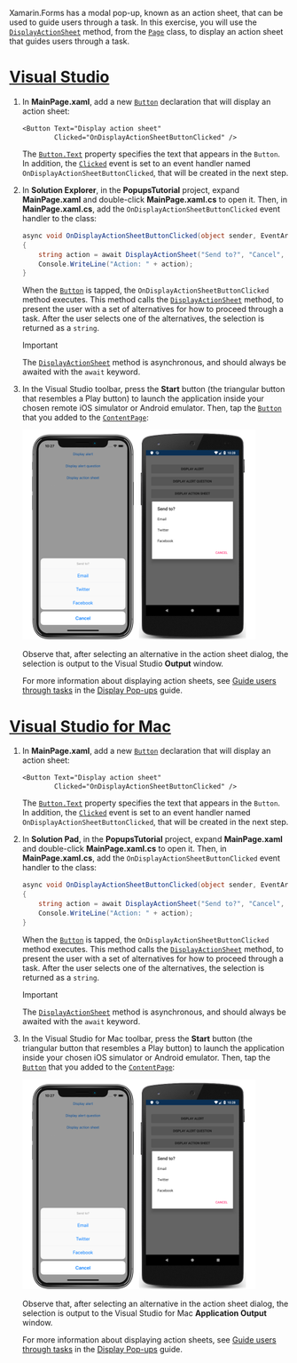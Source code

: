 
Xamarin.Forms has a modal pop-up, known as an action sheet, that can be used to guide users through a task. In this exercise, you will use the [`DisplayActionSheet`](xref:Xamarin.Forms.Page.DisplayActionSheet*) method, from the [`Page`](xref:Xamarin.Forms.Page) class, to display an action sheet that guides users through a task.

# [Visual Studio](#tab/vswin)

1. In **MainPage.xaml**, add a new [`Button`](xref:Xamarin.Forms.Button) declaration that will display an action sheet:

    ```xaml
    <Button Text="Display action sheet"
            Clicked="OnDisplayActionSheetButtonClicked" />
    ```

     The [`Button.Text`](xref:Xamarin.Forms.Button.Text) property specifies the text that appears in the `Button`. In addition, the [`Clicked`](xref:Xamarin.Forms.Button.Clicked) event is set to an event handler named `OnDisplayActionSheetButtonClicked`, that will be created in the next step.

1. In **Solution Explorer**, in the **PopupsTutorial** project, expand **MainPage.xaml** and double-click **MainPage.xaml.cs** to open it. Then, in **MainPage.xaml.cs**, add the `OnDisplayActionSheetButtonClicked` event handler to the class:

    ```csharp
    async void OnDisplayActionSheetButtonClicked(object sender, EventArgs e)
    {
        string action = await DisplayActionSheet("Send to?", "Cancel", null, "Email", "Twitter", "Facebook");
        Console.WriteLine("Action: " + action);
    }
    ```

    When the [`Button`](xref:Xamarin.Forms.Button) is tapped, the `OnDisplayActionSheetButtonClicked` method executes. This method calls the [`DisplayActionSheet`](xref:Xamarin.Forms.Page.DisplayActionSheet*) method, to present the user with a set of alternatives for how to proceed through a task. After the user selects one of the alternatives, the selection is returned as a `string`.

    > [!IMPORTANT]
    > The [`DisplayActionSheet`](xref:Xamarin.Forms.Page.DisplayActionSheet*) method is asynchronous, and should always be awaited with the `await` keyword.

1. In the Visual Studio toolbar, press the **Start** button (the triangular button that resembles a Play button) to launch the application inside your chosen remote iOS simulator or Android emulator. Then, tap the [`Button`](xref:Xamarin.Forms.Button) that you added to the [`ContentPage`](xref:Xamarin.Forms.ContentPage):

    [![Screenshot of an action sheet, on iOS and Android](../images/actionsheet.png "Actionsheet that guides users through a task")](../images/actionsheet-large.png#lightbox "Actionsheet that guides users through a task")

    Observe that, after selecting an alternative in the action sheet dialog, the selection is output to the Visual Studio **Output** window.

    For more information about displaying action sheets, see [Guide users through tasks](~/xamarin-forms/user-interface/pop-ups.md#guiding-users-through-tasks) in the [Display Pop-ups](~/xamarin-forms/user-interface/pop-ups.md) guide.

# [Visual Studio for Mac](#tab/vsmac)

1. In **MainPage.xaml**, add a new [`Button`](xref:Xamarin.Forms.Button) declaration that will display an action sheet:

    ```xaml
    <Button Text="Display action sheet"
            Clicked="OnDisplayActionSheetButtonClicked" />
    ```

    The [`Button.Text`](xref:Xamarin.Forms.Button.Text) property specifies the text that appears in the `Button`. In addition, the [`Clicked`](xref:Xamarin.Forms.Button.Clicked) event is set to an event handler named `OnDisplayActionSheetButtonClicked`, that will be created in the next step.

1. In **Solution Pad**, in the **PopupsTutorial** project, expand **MainPage.xaml** and double-click **MainPage.xaml.cs** to open it. Then, in **MainPage.xaml.cs**, add the `OnDisplayActionSheetButtonClicked` event handler to the class:

    ```csharp
    async void OnDisplayActionSheetButtonClicked(object sender, EventArgs e)
    {
        string action = await DisplayActionSheet("Send to?", "Cancel", null, "Email", "Twitter", "Facebook");
        Console.WriteLine("Action: " + action);
    }
    ```

    When the [`Button`](xref:Xamarin.Forms.Button) is tapped, the `OnDisplayActionSheetButtonClicked` method executes. This method calls the [`DisplayActionSheet`](xref:Xamarin.Forms.Page.DisplayActionSheet*) method, to present the user with a set of alternatives for how to proceed through a task. After the user selects one of the alternatives, the selection is returned as a `string`.

    > [!IMPORTANT]
    > The [`DisplayActionSheet`](xref:Xamarin.Forms.Page.DisplayActionSheet*) method is asynchronous, and should always be awaited with the `await` keyword.

1. In the Visual Studio for Mac toolbar, press the **Start** button (the triangular button that resembles a Play button) to launch the application inside your chosen iOS simulator or Android emulator. Then, tap the [`Button`](xref:Xamarin.Forms.Button) that you added to the [`ContentPage`](xref:Xamarin.Forms.ContentPage):

    [![Screenshot of an action sheet, on iOS and Android](../images/actionsheet.png "Actionsheet that guides users through a task")](../images/actionsheet-large.png#lightbox "Actionsheet that guides users through a task")

    Observe that, after selecting an alternative in the action sheet dialog, the selection is output to the Visual Studio for Mac **Application Output** window.

    For more information about displaying action sheets, see [Guide users through tasks](~/xamarin-forms/user-interface/pop-ups.md#guiding-users-through-tasks) in the [Display Pop-ups](~/xamarin-forms/user-interface/pop-ups.md) guide.
